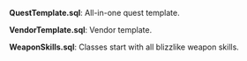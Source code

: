 **QuestTemplate.sql**: All-in-one quest template.

**VendorTemplate.sql**: Vendor template.

**WeaponSkills.sql**: Classes start with all blizzlike weapon skills.
